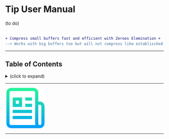 # Tip User Manual

(to do)


```diff

+ Compress small buffers fast and efficient with Zeroes Elemination +
--> Works with big buffers too but will not compress like establisched zip tools ❗

```

---
<h2>Table of Contents</h2>
<details><summary>(click to expand)</summary><ol><!-- TABLE OF CONTENTS START -->

<!--
Table of Contents Generation:
* Install vsCode extension "Markdown TOC" from dumeng
* Use Shift-Command-P "markdownTOC:generate" to get the automatic numbering.
* replace "<a name" with "<a id"
* replace "##" followed by 2 spaces with "## "‚
-->

<!-- vscode-markdown-toc -->
<!-- vscode-markdown-toc-config
    numbering=true
    autoSave=true
    /vscode-markdown-toc-config -->
<!-- /vscode-markdown-toc -->

</div></ol></details><!-- TABLE OF CONTENTS END -->

---

![./images/logo.png](../images/logo.png)

---

<!--

https://jwakely.github.io/pkg-gcc-latest/

```bash
wget --content-disposition https://kayari.org/gcc-latest/gcc-latest.deb
cd ~/Downloads
sudo dpkg -i gcc-latest_15.0.0-20250112gitf4fa0b7d493a.deb
cd /opt
ls -l # gcc-latest
cd /etc/profile.d # ls -l
sudo echo export PATH=/opt/gcc-latest/bin/:$PATH > # /etc/profile.d/gccpath.go 
```

With 2 reserved bytes, zA and fA is this possible:
* 1: 00                            Z1
* 2: 00 00                         Z2
* 3: 00 00 00                      Z3
* 4: 00 00 00 00                   Z1 zA
* 5: 00 00 00 00 00                zA Z1
* 6: 00 00 00 00 00 00             Z2 zA
* 7: 00 00 00 00 00 00 00          za Z2
* 8: 00 00 00 00 00 00 00 00       Z3 zA
* 9: 00 00 00 00 00 00 00 00 00    zA Z3
* 
* 1: FF                            FF
* 2: FF FF                         F2
* 3: FF FF FF                      F3
* 4: FF FF FF FF                   F4
* 5: FF FF FF FF FF                F2 fA
* 6: FF FF FF FF FF FF             fA F2
* 7: FF FF FF FF FF FF FF          F3 fA
* 8: FF FF FF FF FF FF FF FF       fA F3
* 9: FF FF FF FF FF FF FF FF FF    F4 fA
* A: FF FF FF FF FF FF FF FF FF FF fA F4

### How to reduce short buffers

* Lets imagine to have some reserved bytes like 00, Z1, Z2, Z3, Z4, F1==FF, F2, F3, F4
* 00 we want eleminate
* We replace 00...00 00 00 00 with Z1...Z4
* We replace 5...21 00 with Z1 Z1...Z4 Z4
* We replace 5...21 FF with F1 F1...F4 F4
* What if we have more than 21 00 or FF in a row? Probabli that is ok.
* We extract the remaining bytes. Example: x4 x3 00 00 x2 FF FF FF x1 x0, so we have x4 x3 x2 x1 x0
* x4...x0 is a 5 digit number N using 256 ciphers. We need to translate N into yn...y0 with 128 ciphers.
* This costs computing effort: x4*256^4 + ... x0*256^0
* N0/128 = N>>7 = yn
* N0-yn = N1 ... N1/128 y(n-1) ...
* We put yn...y0 into the place of x4...x0 and append the ciphers up to n.
* In general we translate 40 bit (x0...x4) into 42 bit (yn...y0), so yn is y5
* If we say all shortcut bytes have a MSB 0 and all y have a MSB 1 we can
* Use 127 schortcut bytes and replace common pattern with shortcut bytes.
* Then we take the x4...x0 and translate to y5...0 by just bit shifting
* No we have a sewuence with mixed MSB 0 or 1.
* To decompress we change y5...y0 (the bytes with MSB1) into x4...x0.
* We replce all shortcuts (the bytes with MSB0) and we are done.
* 00 is not used at all.
* 1...127 are shortcut bits.
* We take binary data and automatically determine a good shortcut set.
* The shortcut set is de-facto a pattern list.


 tiPack converts in to out and returns final lenth.

 Algorithm:
 * Start with tip list longest pattern and try to find a match inside in.
 * If a longest possible pattern match was found we have afterwards:
   - preBytes match postBytes
   - start over with preBytes and postBytes and so on until we cannot replace any pattern anymore
   - Then we have: xx xx p7 x p0 p0 xx xx xx for example, where pp are any pattern replace bytes,
     which all != 0 and all have MSB==0. The xx are the remaining bytes, which can have any values.
     Of course we need the position information like:

 (A) in:  xx xx xx xx xx xx xx xx xx xx xx xx xx xx xx xx
 (B) in:  xx xx P7 P7 P7 P7 xx P0 P0 P0 P0 P0 P0 xx xx xx
 (C) ref:  0  0  1  1  1  1  0  1  1  1  1  1  1  0  0  0
 (D) (in) xx xx      p7     xx    p0    p0       xx xx xx
 * (A) is in and (C) is the result of the first
 Using (C) we collect the remaing bytes: xx xx xx xx xx xx in this example
 We convert them to yy yy yy yy yy yy yy

Worst case length, when no compression is possible:

in | bits |     7-bits | out | 7*out | 7*o/8 | out/7 | out%7 | msbits | in%7 | delta to previous | out delta to in
--:|-----:|-----------:|----:|:-----:|:-----:|:-----:|:-----:|:------:|:----:|:-----------------:|----------------
 0 |    0 |  0 * 7 + 0 |   0 |   0   |   0   |   0   |   0   |   0    |  0   |                   |
 1 |    8 |  1 * 7 + 1 |   2 |  14   |   1   |   0   |   2   |   1    |  1   |        +2         | 1
 2 |   16 |  2 * 7 + 2 |   3 |  21   |   2   |   0   |   3   |   2    |  2   |        +1         | 1
 3 |   24 |  3 * 7 + 3 |   4 |  28   |   3   |   0   |   4   |   3    |  3   |        +1         | 1
 4 |   32 |  4 * 7 + 4 |   5 |  35   |   4   |   0   |   5   |   4    |  4   |        +1         | 1
 5 |   40 |  5 * 7 + 5 |   6 |  42   |   5   |   0   |   6   |   5    |  5   |        +1         | 1
 6 |   48 |  6 * 7 + 6 |   7 |  49   |   6   |   1   |   0   |   6    |  6   |        +1         | 1
 7 |   56 |  7 * 7 + 7 |   8 |  56   |   7   |   1   |   1   |   0    |  0   |        +1         | 1
 8 |   64 |  9 * 7 + 1 |  10 |  70   |   8   |   1   |   3   |   1    |  1   |        +2         | 2
 9 |   72 | 10 * 7 + 2 |  11 |  77   |   9   |   1   |   4   |   2    |  2   |        +1         | 2
10 |   80 | 11 * 7 + 3 |  12 |       |       |   1   |   5   |   3    |  3   |        +1         | 2
11 |   88 | 12 * 7 + 4 |  13 |       |       |   1   |   6   |   4    |  4   |        +1         | 2
12 |   96 | 13 * 7 + 5 |  14 |       |       |   2   |   0   |   5    |  5   |        +1         | 2
13 |  104 | 14 * 7 + 6 |  15 |       |       |   2   |   1   |   6    |  6   |        +1         | 2
14 |  112 | 15 * 7 + 7 |  16 |       |       |   2   |   2   |   0    |  0   |        +1         | 2
15 |  120 | 17 * 7 + 1 |  18 |       |       |   2   |   4   |   1    |  1   |        +2         | 3
16 |  128 | 18 * 7 + 2 |  19 |       |       |   2   |   5   |   2    |  2   |        +1         | 3
17 |  136 | 19 * 7 + 3 |  20 |       |       |   2   |   6   |   3    |  3   |        +1         | 3
18 |  144 | 20 * 7 + 4 |  21 |       |       |   3   |   0   |   4    |  4   |        +1         | 3
19 |  152 | 21 * 7 + 5 |  22 |       |       |   3   |   1   |   5    |  5   |        +1         | 3
20 |  160 | 22 * 7 + 6 |  23 |       |       |   3   |   2   |   6    |  6   |        +1         | 3
21 |  168 | 23 * 7 + 7 |  24 |       |       |   3   |   3   |   0    |  0   |        +1         | 3
22 |  176 | 25 * 7 + 1 |  26 |       |       |   3   |   5   |   1    |  1   |        +2         | 4
23 |  184 | 26 * 7 + 2 |  27 |       |       |   3   |   6   |   2    |  2   |        +1         | 4

Compute in from out: in = (7*out/8)
Compute out from in: out = (8*in)/7 + (8*in)%7

msbits = in%7 = (7*out/8)%7
msbits = msbits ? msbits : 7 
-->

